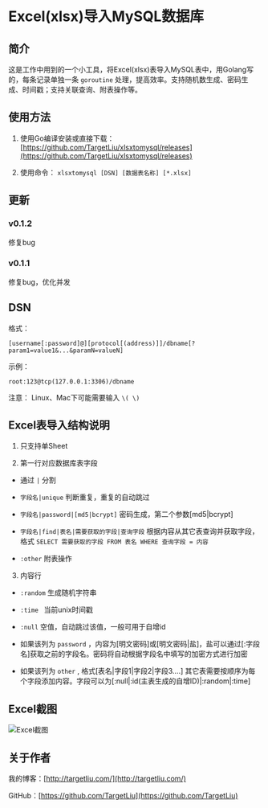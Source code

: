 # Excel(xlsx)导入MySQL数据库

## 简介

这是工作中用到的一个小工具，将Excel(xlsx)表导入MySQL表中，用Golang写的，每条记录单独一条 `goroutine` 处理，提高效率。支持随机数生成、密码生成、时间戳；支持关联查询、附表操作等。

## 使用方法

1. 使用Go编译安装或直接下载：[https://github.com/TargetLiu/xlsxtomysql/releases](https://github.com/TargetLiu/xlsxtomysql/releases)

2. 使用命令： `xlsxtomysql [DSN] [数据表名称] [*.xlsx]`

## 更新

### v0.1.2

修复bug

### v0.1.1

修复bug，优化并发

## DSN

格式：

```
[username[:password]@][protocol[(address)]]/dbname[?param1=value1&...&paramN=valueN]
```

示例：

```
root:123@tcp(127.0.0.1:3306)/dbname
```

注意：
Linux、Mac下可能需要输入 `\( \)`

## Excel表导入结构说明

1. 只支持单Sheet

2. 第一行对应数据库表字段

 * 通过 `|` 分割

 * `字段名|unique` 判断重复，重复的自动跳过

 * `字段名|password|[md5|bcrypt]` 密码生成，第二个参数[md5|bcrypt]

 * `字段名|find|表名|需要获取的字段|查询字段` 根据内容从其它表查询并获取字段，格式 `SELECT 需要获取的字段 FROM 表名 WHERE 查询字段 = 内容`

 * `:other` 附表操作

3. 内容行

 * `:random` 生成随机字符串

 * `:time ` 当前unix时间戳

 * `:null`  空值，自动跳过该值，一般可用于自增id

 * 如果该列为 `password` ，内容为[明文密码]或[明文密码|盐]，盐可以通过[:字段名]获取之前的字段名。密码将自动根据字段名中填写的加密方式进行加密

 *  如果该列为 `other` , 格式[表名|字段1|字段2|字段3....] 其它表需要按顺序为每个字段添加内容。字段可以为[:null|:id(主表生成的自增ID)|:random|:time]

## Excel截图

![Excel截图](https://github.com/TargetLiu/xlsxtomysql/raw/master/screenshot.jpg)

## 关于作者

我的博客：[http://targetliu.com/](http://targetliu.com/)

GitHub：[https://github.com/TargetLiu](https://github.com/TargetLiu)